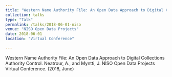 ```yaml
---
title: "Western Name Authority File: An Open Data Approach to Digital Collections Authority Control."
collection: talks
type: "Talk"
permalink: /talks/2018-06-01-niso
venue: "NISO Open Data Projects"
date: 2018-06-01
location: "Virtual Conference"

---
```


Western Name Authority File: An Open Data Approach to Digital Collections Authority Control. Neatrour, A., and Myntti, J. NISO Open Data Projects Virtual Conference. (2018, June)
